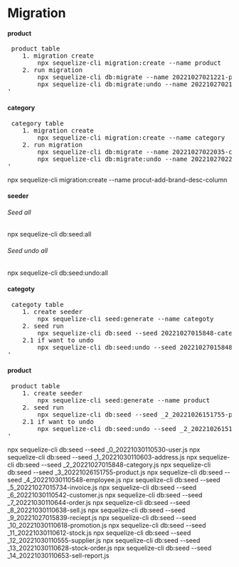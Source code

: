 # Migration

#### product
<pre>
 product table
	1. migration create
   		npx sequelize-cli migration:create --name product
	2. run migration
		npx sequelize-cli db:migrate --name 20221027021221-product.js
		npx sequelize-cli db:migrate:undo --name 20221027021221-product.js
'</pre>

#### category
<pre>
 category table
	1. migration create
   		npx sequelize-cli migration:create --name category
	2. run migration
		npx sequelize-cli db:migrate --name 20221027022035-category.js
		npx sequelize-cli db:migrate:undo --name 20221027022035-category.js
'</pre>

npx sequelize-cli migration:create --name procut-add-brand-desc-column


#### seeder
###### Seed all
npx sequelize-cli db:seed:all
###### Seed undo all
npx sequelize-cli db:seed:undo:all

#### categoty
<pre>
 categoty table
	1. create seeder
		npx sequelize-cli seed:generate --name categoty
	2. seed run
		npx sequelize-cli db:seed --seed 20221027015848-category.js
	2.1 if want to undo
		npx sequelize-cli db:seed:undo --seed 20221027015848-category.js
'</pre>

#### product
<pre>
 product table
	1. create seeder
		npx sequelize-cli seed:generate --name product
	2. seed run
		npx sequelize-cli db:seed --seed _2_20221026151755-product.js
	2.1 if want to undo
		npx sequelize-cli db:seed:undo --seed _2_20221026151755-product.js
'</pre>



npx sequelize-cli db:seed --seed _0_20221030110530-user.js
npx sequelize-cli db:seed --seed _1_20221030110603-address.js
npx sequelize-cli db:seed --seed _2_20221027015848-category.js
npx sequelize-cli db:seed --seed _3_20221026151755-product.js
npx sequelize-cli db:seed --seed _4_20221030110548-employee.js
npx sequelize-cli db:seed --seed _5_20221027015734-invoice.js
npx sequelize-cli db:seed --seed _6_20221030110542-customer.js
npx sequelize-cli db:seed --seed _7_20221030110644-order.js
npx sequelize-cli db:seed --seed _8_20221030110638-sell.js
npx sequelize-cli db:seed --seed _9_20221027015839-reciept.js
npx sequelize-cli db:seed --seed _10_20221030110618-promotion.js
npx sequelize-cli db:seed --seed _11_20221030110612-stock.js
npx sequelize-cli db:seed --seed _12_20221030110555-supplier.js
npx sequelize-cli db:seed --seed _13_20221030110628-stock-order.js
npx sequelize-cli db:seed --seed _14_20221030110653-sell-report.js